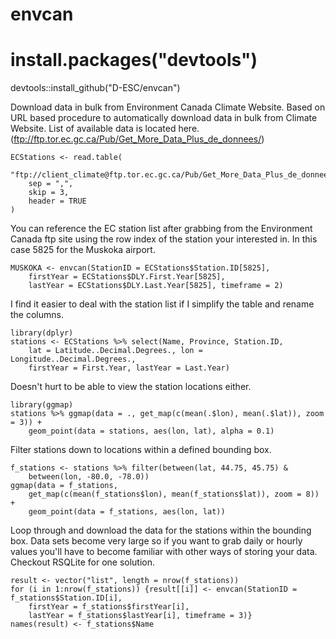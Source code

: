 # envcan

# install.packages("devtools")
devtools::install_github("D-ESC/envcan")

Download data in bulk from Environment Canada Climate Website. Based on URL based procedure to automatically download data in bulk from Climate Website. List of available data is located here.  (ftp://ftp.tor.ec.gc.ca/Pub/Get_More_Data_Plus_de_donnees/)

```{R}
ECStations <- read.table(
    "ftp://client_climate@ftp.tor.ec.gc.ca/Pub/Get_More_Data_Plus_de_donnees/Station%20Inventory%20EN.csv", 
    sep = ",", 
    skip = 3,
    header = TRUE 
)
```

You can reference the EC station list after grabbing from the Environment Canada ftp site using the row index of the station your interested in. In this case 5825 for the Muskoka airport.

```{R}
MUSKOKA <- envcan(StationID = ECStations$Station.ID[5825], 
    firstYear = ECStations$DLY.First.Year[5825], 
    lastYear = ECStations$DLY.Last.Year[5825], timeframe = 2)
```

I find it easier to deal with the station list if I simplify the table and rename the columns.

```{R}
library(dplyr)
stations <- ECStations %>% select(Name, Province, Station.ID, 
    lat = Latitude..Decimal.Degrees., lon = Longitude..Decimal.Degrees., 
    firstYear = First.Year, lastYear = Last.Year)
```

Doesn't hurt to be able to view the station locations either.

```{R}
library(ggmap)
stations %>% ggmap(data = ., get_map(c(mean(.$lon), mean(.$lat)), zoom = 3)) + 
    geom_point(data = stations, aes(lon, lat), alpha = 0.1)
```

Filter stations down to locations within a defined bounding box.

```{R}
f_stations <- stations %>% filter(between(lat, 44.75, 45.75) & 
    between(lon, -80.0, -78.0))
ggmap(data = f_stations, 
    get_map(c(mean(f_stations$lon), mean(f_stations$lat)), zoom = 8)) + 
    geom_point(data = f_stations, aes(lon, lat))
```

Loop through and download the data for the stations within the bounding box. Data sets become very large so if you want to grab daily or hourly values you'll have to become familiar with other ways of storing your data. Checkout RSQLite for one solution. 

```{R}
result <- vector("list", length = nrow(f_stations))
for (i in 1:nrow(f_stations)) {result[[i]] <- envcan(StationID = f_stations$Station.ID[i], 
    firstYear = f_stations$firstYear[i], 
    lastYear = f_stations$lastYear[i], timeframe = 3)} 
names(result) <- f_stations$Name
```
